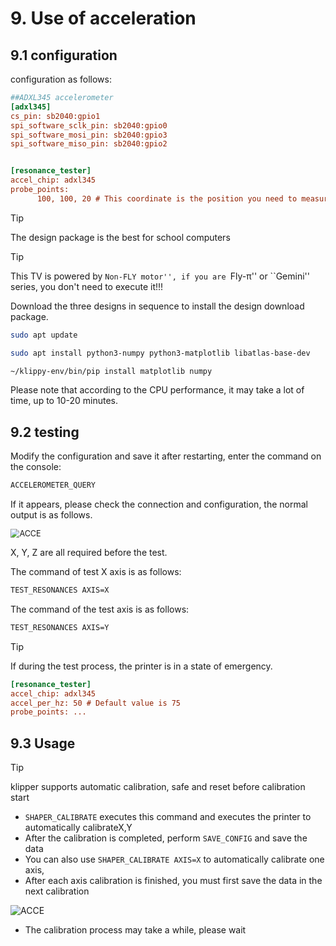 # 9. Use of acceleration

## 9.1 configuration

configuration as follows:

```cfg
##ADXL345 accelerometer
[adxl345]
cs_pin: sb2040:gpio1
spi_software_sclk_pin: sb2040:gpio0
spi_software_mosi_pin: sb2040:gpio3
spi_software_miso_pin: sb2040:gpio2


[resonance_tester]
accel_chip: adxl345
probe_points:
      100, 100, 20 # This coordinate is the position you need to measure, generally for hot bed middle
```

> [!TIP]
> The design package is the best for school computers

> [!TIP]
> This TV is powered by ``Non-FLY motor'', if you are ``Fly-π'' or ``Gemini'' series, you don't need to execute it!!!

Download the three designs in sequence to install the design download package.

```bash
sudo apt update
```

```bash
sudo apt install python3-numpy python3-matplotlib libatlas-base-dev
```

```bash
~/klippy-env/bin/pip install matplotlib numpy
```

Please note that according to the CPU performance, it may take a lot of time, up to 10-20 minutes.

## 9.2 testing

Modify the configuration and save it after restarting, enter the command on the console:

```bash
ACCELEROMETER_QUERY
```

If it appears, please check the connection and configuration, the normal output is as follows.

<img src="../../images/adv/accele/acc4.png" alt="ACCE" title=":no-zooom" style="zoom:90%;" />

X, Y, Z are all required before the test.

The command of test X axis is as follows:

```bash
TEST_RESONANCES AXIS=X
```

The command of the test axis is as follows:

```bash
TEST_RESONANCES AXIS=Y
```

> [!TIP]
> If during the test process, the printer is in a state of emergency.

```cfg
[resonance_tester]
accel_chip: adxl345
accel_per_hz: 50 # Default value is 75
probe_points: ...
```

## 9.3 Usage

> [!TIP]
> klipper supports automatic calibration, safe and reset before calibration start

* `SHAPER_CALIBRATE` executes this command and executes the printer to automatically calibrateX,Y
* After the calibration is completed, perform `SAVE_CONFIG` and save the data
* You can also use `SHAPER_CALIBRATE AXIS=X` to automatically calibrate one axis,
* After each axis calibration is finished, you must first save the data in the next calibration

![ACCE](../../images/adv/accele/acc5.png ":no-zooom")

* The calibration process may take a while, please wait
